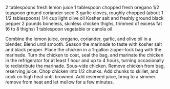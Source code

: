 2 tablespoons fresh lemon juice
1 tablespoon chopped fresh oregano
1/2 teaspoon ground coriander seed
3 garlic cloves, roughly chopped (about 1 1/2 tablespoons)
1/4 cup light olive oil
Kosher salt and freshly ground black pepper
2 pounds boneless, skinless chicken thighs, trimmed of excess fat (6 to 8 thighs)
1 tablespoon vegetable or canola oil

Combine the lemon juice, oregano, coriander, garlic, and olive oil in a blender. 
Blend until smooth. 
Season the marinade to taste with kosher salt and black pepper.
Place the chicken in a 1-gallon zipper-lock bag with the marinade. 
Turn the chicken to coat, seal the bag, and marinate the chicken in the refrigerator for at least 1 hour and up to 4 hours, turning occasionally to redistribute the marinade.
Sous-vide chicken.
Remove chicken from bag, reserving juice.
Chop chicken into 1/2 chunks.
Add chunks to skillet, and cook on high heat until browned.
Add reserved juice, bring to a simmer.
remove from heat and let mellow for a few minutes.

